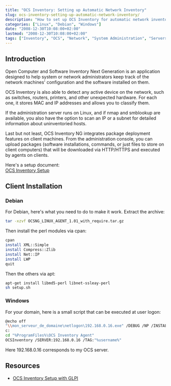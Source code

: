 ```yaml
---
title: "OCS Inventory: Setting up Automatic Network Inventory"
slug: ocs-inventory-setting-up-automatic-network-inventory/
description: "How to set up OCS Inventory for automatic network inventory management with client installation on Debian and Windows platforms"
categories: ["Linux", "Debian", "Windows"]
date: "2008-12-30T10:08:00+02:00"
lastmod: "2008-12-30T10:08:00+02:00"
tags: ["Inventory", "OCS", "Network", "System Administration", "Servers"]
---
```


## Introduction

Open Computer and Software Inventory Next Generation is an application designed to help system or network administrators keep track of the network machines' configuration and the software installed on them.

OCS Inventory is also able to detect any active device on the network, such as switches, routers, printers, and other unexpected hardware. For each one, it stores MAC and IP addresses and allows you to classify them.

If the administration server runs on Linux, and if nmap and smblookup are available, you also have the option to scan an IP or a subnet for detailed information about uninventoried hosts.

Last but not least, OCS Inventory NG integrates package deployment features on client machines. From the administration console, you can upload packages (software installations, commands, or just files to store on client computers) that will be downloaded via HTTP/HTTPS and executed by agents on clients.

Here's a setup document:  
[OCS Inventory Setup](../../static/pdf/mise_en_place_d'ocs_inventory.pdf)

## Client Installation

### Debian

For Debian, here's what you need to do to make it work. Extract the archive:

```bash
tar -xzvf OCSNG_LINUX_AGENT_1.01_with_require.tar.gz
```

Then install the perl modules via cpan:

```bash
cpan
install XML::Simple
install Compress::Zlib
install Net::IP
install LWP
quit
```

Then the others via apt:

```bash
apt-get install libmd5-perl libnet-ssleay-perl
sh setup.sh
```

### Windows

For your domain, here is a small script that can be executed at user logon:

```bash
@echo off
"\\mon_serveur_de_domaine\netlogon\192.168.0.16.exe" /DEBUG /NP /INSTALL
c:
cd "%ProgramFiles%\OCS Inventory Agent"
OCSInventory /SERVER:192.168.0.16 /TAG:"%username%"
```

Here 192.168.0.16 corresponds to my OCS server.

## Resources
- [OCS Inventory Setup with GLPI](../../static/pdf/mise_en_place_d'ocs_inventory.pdf)

